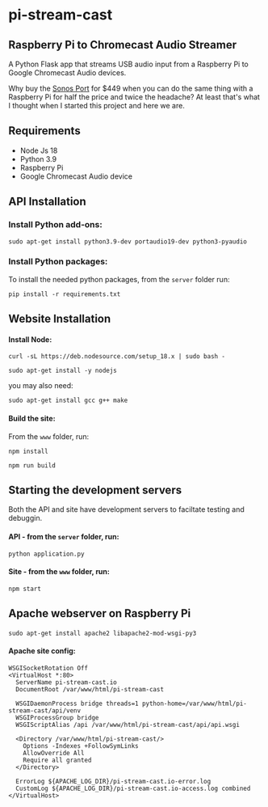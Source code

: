 # pi-stream-cast 
## Raspberry Pi to Chromecast Audio Streamer

A Python Flask app that streams USB audio input from a Raspberry Pi to Google Chromecast Audio devices. 

Why buy the [Sonos Port](https://www.sonos.com/en-us/shop/port) for $449 when you can do the same thing with a Raspberry Pi for half the price and twice the headache? At least that's what I thought when I started this project and here we are. 

## Requirements

- Node Js 18
- Python 3.9
- Raspberry Pi
- Google Chromecast Audio device

## API Installation

### Install Python add-ons:
```
sudo apt-get install python3.9-dev portaudio19-dev python3-pyaudio
```
### Install Python packages:
To install the needed python packages, from the `server` folder run:
```
pip install -r requirements.txt
```

## Website Installation
#### Install Node:
```
curl -sL https://deb.nodesource.com/setup_18.x | sudo bash -
``` 
```
sudo apt-get install -y nodejs
```
you may also need:
```
sudo apt-get install gcc g++ make
```
#### Build the site:
From the `www` folder, run:
```
npm install
```
```
npm run build
```

## Starting the development servers
Both the API and site have development servers to faciltate testing and debuggin. 

#### **API** - from the `server` folder, run:
```
python application.py
```
#### **Site** - from the `www` folder, run:
```
npm start
```

## Apache webserver on Raspberry Pi

#### 
```
sudo apt-get install apache2 libapache2-mod-wsgi-py3
```

#### Apache site config:

```
WSGISocketRotation Off
<VirtualHost *:80>
  ServerName pi-stream-cast.io
  DocumentRoot /var/www/html/pi-stream-cast

  WSGIDaemonProcess bridge threads=1 python-home=/var/www/html/pi-stream-cast/api/venv 
  WSGIProcessGroup bridge
  WSGIScriptAlias /api /var/www/html/pi-stream-cast/api/api.wsgi 

  <Directory /var/www/html/pi-stream-cast/>
    Options -Indexes +FollowSymLinks
    AllowOverride All
    Require all granted
  </Directory>

  ErrorLog ${APACHE_LOG_DIR}/pi-stream-cast.io-error.log
  CustomLog ${APACHE_LOG_DIR}/pi-stream-cast.io-access.log combined
</VirtualHost>
```
